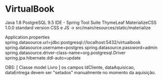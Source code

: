 # VirtualBook
Java 1.8
PostgreSQL 9.5
IDE - Spring Tool Suite
ThymeLeaf
MaterializeCSS 1.0.0 standard version CSS e JS -> src/main/resources/static/materialize

Application.properties
spring.datasource.url=jdbc:postgresql://localhost:5432/virtualbook
spring.datasource.username=postgres
spring.datasource.password=admin
spring.datasource.driver-class-name=org.postgresql.Driver
spring.jpa.hibernate.ddl-auto=update

OBS: [ Classe model Livro ]  os campos IdCliente, dataAquisicao, dataEntrega devem ser "setados" manualmente no momento da aquisição.
